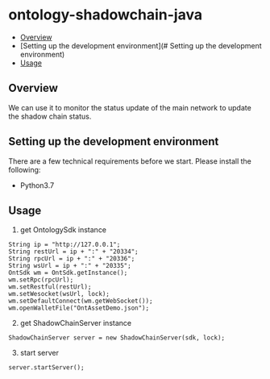 # ontology-shadowchain-java

* [Overview](#Overview)
* [Setting up the development environment](# Setting up the development environment)
* [Usage](#Usage)

## Overview
We can use it to monitor the status update of the main network to update the shadow chain status.

## Setting up the development environment

There are a few technical requirements before we start. Please install the following:
* Python3.7

## Usage

1. get OntologySdk instance

```
String ip = "http://127.0.0.1";
String restUrl = ip + ":" + "20334";
String rpcUrl = ip + ":" + "20336";
String wsUrl = ip + ":" + "20335";
OntSdk wm = OntSdk.getInstance();
wm.setRpc(rpcUrl);
wm.setRestful(restUrl);
wm.setWesocket(wsUrl, lock);
wm.setDefaultConnect(wm.getWebSocket());
wm.openWalletFile("OntAssetDemo.json");
```

2. get ShadowChainServer instance

```
ShadowChainServer server = new ShadowChainServer(sdk, lock);
```

3. start server

```
server.startServer();
```

